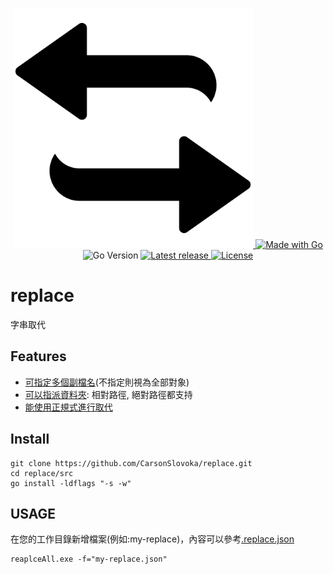 <p align="center">
  <a href="asset/img/site/favicon.svg">
    <img alt="replace" src="asset/img/site/favicon.svg" width="384"/>
  </a>
  <a href="http://golang.org">
      <img src="https://img.shields.io/badge/Made%20with-Go-1f425f.svg" alt="Made with Go">
  </a>

  <img src="https://img.shields.io/github/go-mod/go-version/CarsonSlovoka/replace?filename=src%2Fgo.mod" alt="Go Version">

  <a href="https://GitHub.com/CarsonSlovoka/replace/releases/">
      <img src="https://img.shields.io/github/release/CarsonSlovoka/replace" alt="Latest release">
  </a>
  <a href="https://github.com/CarsonSlovoka/replace/blob/master/LICENSE">
      <img src="https://img.shields.io/github/license/CarsonSlovoka/replace.svg" alt="License">
  </a>
</p>

# replace

字串取代

## Features

- [可指定多個副檔名](https://github.com/CarsonSlovoka/replace/blob/40066b77040f0f694a7558fcf2b561f903cd3f14/src/.replace.json#L2)(不指定則視為全部對象)
- [可以指派資料夾](https://github.com/CarsonSlovoka/replace/blob/40066b77040f0f694a7558fcf2b561f903cd3f14/src/.replace.json#L12-L13): 相對路徑, 絕對路徑都支持
- [能使用正規式進行取代](https://github.com/CarsonSlovoka/replace/blob/40066b77040f0f694a7558fcf2b561f903cd3f14/src/.replace.json#L4-L5)

## Install

```
git clone https://github.com/CarsonSlovoka/replace.git
cd replace/src
go install -ldflags "-s -w"
```

## USAGE

在您的工作目錄新增檔案(例如:my-replace)，內容可以參考[.replace.json](src/.replace.json)

```
reaplceAll.exe -f="my-replace.json"
```

